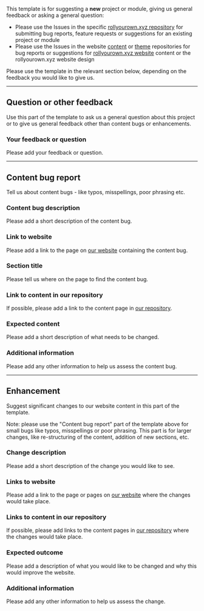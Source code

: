 This template is for suggesting a **new** project or module, giving us general feedback or asking a general question:

- Please use the Issues in the specific [rollyourown.xyz repository](https://rollyourown.xyz/rollyourown/) for submitting bug reports, feature requests or suggestions for an existing project or module
- Please use the Issues in the website [content](https://github.com/rollyourown-xyz/ryo-website-hugo-content) or [theme](https://github.com/rollyourown-xyz/ryo-website-hugo-theme) repositories for bug reports or suggestions for [rollyourown.xyz website](https://rollyourown.xyz) content or the rollyourown.xyz website design

Please use the template in the relevant section below, depending on the feedback you would like to give us.

---

## Question or other feedback

Use this part of the template to ask us a general question about this project or to give us general feedback other than content bugs or enhancements.

### Your feedback or question

Please add your feedback or question.

---

## Content bug report

Tell us about content bugs - like typos, misspellings, poor phrasing etc.

### Content bug description

Please add a short description of the content bug.

### Link to website

Please add a link to the page on [our website](https://rollyourown.xyz) containing the content bug.

### Section title

Please tell us where on the page to find the content bug.

### Link to content in our repository

If possible, please add a link to the content page in [our repository](https://git.rollyourown.xyz/ryo-website/hugo-content).

### Expected content

Please add a short description of what needs to be changed.

### Additional information

Please add any other information to help us assess the content bug.

---

## Enhancement

Suggest significant changes to our website content in this part of the template.

Note: please use the "Content bug report" part of the template above for small bugs like typos, misspellings or poor phrasing. This part is for larger changes, like re-structuring of the content, addition of new sections, etc.

### Change description

Please add a short description of the change you would like to see.

### Links to website

Please add a link to the page or pages on [our website](https://rollyourown.xyz) where the changes would take place.

### Links to content in our repository

If possible, please add links to the content pages in [our repository](https://git.rollyourown.xyz/ryo-website/hugo-content) where the changes would take place.

### Expected outcome

Please add a description of what you would like to be changed and why this would improve the website.

### Additional information

Please add any other information to help us assess the change.
